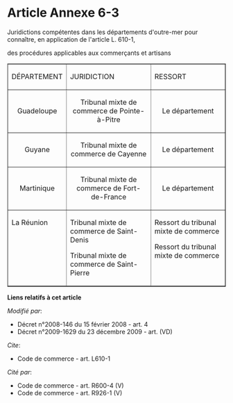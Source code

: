 # Article Annexe 6-3

Juridictions compétentes dans les départements d'outre-mer pour connaître, en application de l'article L. 610-1,

des procédures applicables aux commerçants et artisans 

<table align="center" border="1" width="740">
  <tbody>
    <tr>
      <td>

DÉPARTEMENT

</td>
      <td>

JURIDICTION

</td>
      <td colspan="2">

RESSORT

</td>
    </tr>
    <tr>
      <td align="center">

Guadeloupe 

</td>
      <td align="center">

Tribunal mixte de commerce de Pointe-à-Pitre 

</td>
      <td align="center">

Le département 

</td>
    </tr>
    <tr>
      <td align="center">

Guyane 

</td>
      <td align="center">

Tribunal mixte de commerce de Cayenne 

</td>
      <td align="center">

Le département 

</td>
    </tr>
    <tr>
      <td align="center">

Martinique 

</td>
      <td align="center">

Tribunal mixte de commerce de Fort-de-France 

</td>
      <td align="center">

Le département 

</td>
    </tr>
    <tr>
      <td align="left" valign="top">

La Réunion 

</td>
      <td valign="top" align="left">

Tribunal mixte de commerce de Saint-Denis 

Tribunal mixte de commerce de Saint-Pierre 

</td>
      <td valign="top" align="left">

Ressort du tribunal mixte de commerce 

Ressort du tribunal mixte de commerce

</td>
    </tr>
  </tbody>
</table>

**Liens relatifs à cet article**

_Modifié par_:

  - Décret n°2008-146 du 15 février 2008 - art. 4
  - Décret n°2009-1629 du 23 décembre 2009 - art. (VD)

_Cite_:

  - Code de commerce - art. L610-1

_Cité par_:

  - Code de commerce - art. R600-4 (V)
  - Code de commerce - art. R926-1 (V)
